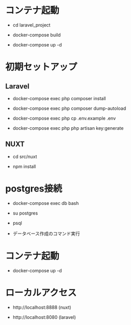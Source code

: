 # コンテナ起動

- cd laravel_project

- docker-compose build

- docker-compose up -d

# 初期セットアップ
## Laravel

- docker-compose exec php  composer install

- docker-compose exec php composer dump-autoload

- docker-compose exec php cp .env.example .env

- docker-compose exec php php artisan key:generate


## NUXT

- cd src/nuxt

- npm install

# postgres接続

- docker-compose exec db bash

- su postgres

- psql

- データベース作成のコマンド実行

# コンテナ起動

- docker-compose up -d

# ローカルアクセス

- http://localhost:8888 (nuxt)

- http://localhost:8080 (laravel)



